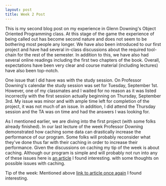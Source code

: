 ```yaml
---
layout: post
title: Week 2 Post
---
```


This is my second blog post on my experience in Glenn Downing's Object Oriented Programming class. At this stage of the game the experience of being called out has become second nature and does not seem to be bothering most people any longer. We have also been introduced to our first project and have had several in-class discussions about the required tool-chain for the rest of the semester. In addition to this, we have also had several online readings including the first two chapters of the book. Overall, expectations have been very clear and course material (including lectures) have also been top-notch. 

One issue that I did have was with the study session. On Professor Downing's calendar the study session was set for Tuesday, September 1st. However, one of my classmates and I waited for no reason as it was listed incorrectly with the first session actually beginning on Thursday, September 3rd. My issue was minor and with ample time left for completion of the project, it was not much of an issue. In addition, I did attend the Thursday session and the TA was on time and had the answers I was looking for. 

As I mentioned earlier, we are diving into the first project (with some folks already finished). In our last lecture of the week Professor Downing demonstrated how caching some data can drastically increase the performance of our program. Some folks will probably reconsider what they've done thus far with their caching in order to increase their performance. Given the discussions on caching my tip of the week is about caching. Although our program is simple and will probably not run into any of these issues here is [an article](http://mikecavaliere.com/ethics-for-freelance-programmers/) I found interesting.  with some thoughts on possible issues with caching. 


Tip of the week:
Mentioned above [link to article once again](http://mikecavaliere.com/ethics-for-freelance-programmers/) I found interesting. 
